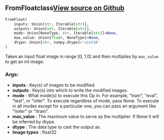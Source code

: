 ## FromFloat<span class="tag">class</span><a class="sourcelink" href=https://github.com/fastestimator/fastestimator/blob/r1.1/fastestimator/op/numpyop/univariate/from_float.py/#L25-L49>View source on Github</a>
```python
FromFloat(
	inputs: Union[str, Iterable[str]],
	outputs: Union[str, Iterable[str]],
	mode: Union[NoneType, str, Iterable[str]]=None,
	max_value: Union[float, NoneType]=None,
	dtype: Union[str, numpy.dtype]='uint16'
)
```
Takes an input float image in range [0, 1.0] and then multiplies by `max_value` to get an int image.


<h3>Args:</h3>

* **inputs** :  Key(s) of images to be modified.
* **outputs** :  Key(s) into which to write the modified images.
* **mode** :  What mode(s) to execute this Op in. For example, "train", "eval", "test", or "infer". To execute        regardless of mode, pass None. To execute in all modes except for a particular one, you can pass an argument        like "!infer" or "!train".
* **max_value** :  The maximum value to serve as the multiplier. If None it will be inferred by dtype.
* **dtype** :  The data type to cast the output as.
* **Image types** :     float32



